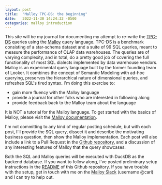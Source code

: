 ```yaml
---
layout: post
title:  "Malloy TPC-DS: the beginning"
date:   2022-11-30 14:24:32 -0500
categories: malloy introduction
---
```


This site will be my journal for documenting my attempt to re-write the [TPC-DS](https://www.tpc.org/tpcds/) queries using the [Malloy](https://github.com/malloydata/malloy) query language. TPC-DS is a benchmark consisting of a star-schema dataset and a suite of 99 SQL queries, meant to measure the performance of OLAP data warehouses. The queries are of varying complexity, and in total, do a pretty good job of covering the full functionality of most SQL dialects implemented by data warehouse vendors. Malloy is an experimental query language built by the former founding team of Looker. It combines the concept of Semantic Modeling with ad-hoc querying, preserves the hierarchical nature of dimensional queries, and refreshes SQL's tired syntax. I'm doing this exercise to:
- gain more fluency with the Malloy language
- provide a journal for other folks who are interested in following along
- provide feedback back to the Malloy team about the language

It is NOT a tutorial for the Malloy language. To get started with the basics of Malloy, please visit the [Malloy documentation](https://malloydata.github.io/malloy/documentation/language/basic.html).

I'm not committing to any kind of regular posting schedule, but with each post, I'll provide the SQL query, dissect it and describe the motivating business question, then show the Malloy implementation. Each post will also include a link to a Pull Request in the [Github repository](https://github.com/carlineng/malloy-tpcds), and a discussion of any interesting features of Malloy that the query showcases.

Both the SQL and Malloy queries will be executed with DuckDB as the backend database. If you want to follow along, I've posted preliminary setup instructions in the [README](https://github.com/carlineng/malloy-tpcds/blob/main/README.md) of this Github repository. If you have trouble with the setup, get in touch with me on the [Malloy Slack](https://malloy-community.slack.com) (username @carl) and I can try to help out.
